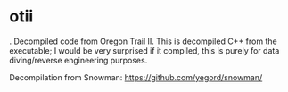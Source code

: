 # otii
.
Decompiled code from Oregon Trail II. This is decompiled C++ from the executable; I would be very surprised if it compiled, this is purely for data diving/reverse engineering purposes.

Decompilation from Snowman: https://github.com/yegord/snowman/
